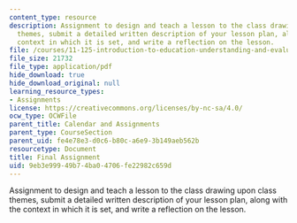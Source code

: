 ```yaml
---
content_type: resource
description: Assignment to design and teach a lesson to the class drawing upon class
  themes, submit a detailed written description of your lesson plan, along with the
  context in which it is set, and write a reflection on the lesson.
file: /courses/11-125-introduction-to-education-understanding-and-evaluating-education-spring-2009/9eb3e99949b74ba04706fe22982c659d_MIT11_125s09_assn_Final_Assignment05.pdf
file_size: 21732
file_type: application/pdf
hide_download: true
hide_download_original: null
learning_resource_types:
- Assignments
license: https://creativecommons.org/licenses/by-nc-sa/4.0/
ocw_type: OCWFile
parent_title: Calendar and Assignments
parent_type: CourseSection
parent_uid: fe4e78e3-d0c6-b80c-a6e9-3b149aeb562b
resourcetype: Document
title: Final Assignment
uid: 9eb3e999-49b7-4ba0-4706-fe22982c659d
---
```

Assignment to design and teach a lesson to the class drawing upon class themes, submit a detailed written description of your lesson plan, along with the context in which it is set, and write a reflection on the lesson.